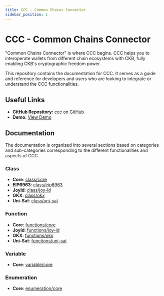 ```yaml
---
title: CCC - Common Chains Connector
sidebar_position: 1
---
```


# CCC - Common Chains Connector

"Common Chains Connector" is where CCC begins.
CCC helps you to interoperate wallets from different chain ecosystems with CKB,
fully enabling CKB's cryptographic freedom power.

This repository contains the documentation for CCC. It serves as a guide and reference for developers and users who are looking to integrate or understand the CCC functionalities.

## Useful Links

- **GitHub Repository:** [ccc on GitHub](https://github.com/ckb-ecofund/ccc)
- **Demo:** [View Demo](https://ckbccc-demo.vercel.app/)

## Documentation

The documentation is organized into several sections based on categories and sub-categories corresponding to the different functionalities and aspects of CCC.

### Class

- **Core**: [class/core](Class/core/Address)
- **EIP6963**: [class/eip6963](Class/eip6963/Signer)
- **JoyId**: [class/joy-id](Class/joy-id/BitcoinSigner)
- **OKX**: [class/okx](Class/okx/BitcoinSigner)
- **Uni-Sat**: [class/uni-sat](Class/uni-sat/Signer)

### Function

- **Core**: [functions/core](Functions/core/apply)
- **JoyId**: [functions/joy-id](Functions/joy-id/getJoyIdSigners)
- **OKX**: [functions/okx](Functions/okx/getOKXBitcoinSigner)
- **Uni-Sat**: [functions/uni-sat](Functions/uni-sat/getUniSatSigner)

### Variable

- **Core**: [variable/core](Variable/core/One)


### Enumeration

- **Core**: [enumeration/core](Enumeration/core/KnownScript)

